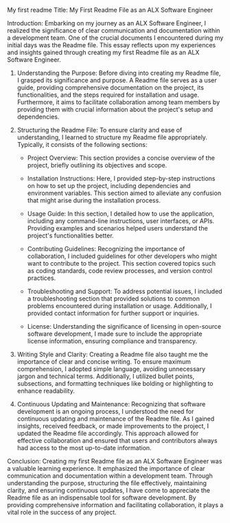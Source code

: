 My first readme
Title: My First Readme File as an ALX Software Engineer

Introduction:
Embarking on my journey as an ALX Software Engineer, I realized the significance of clear communication and documentation within a development team. One of the crucial documents I encountered during my initial days was the Readme file. This essay reflects upon my experiences and insights gained through creating my first Readme file as an ALX Software Engineer.

1. Understanding the Purpose:
Before diving into creating my Readme file, I grasped its significance and purpose. A Readme file serves as a user guide, providing comprehensive documentation on the project, its functionalities, and the steps required for installation and usage. Furthermore, it aims to facilitate collaboration among team members by providing them with crucial information about the project's setup and dependencies.

2. Structuring the Readme File:
To ensure clarity and ease of understanding, I learned to structure my Readme file appropriately. Typically, it consists of the following sections:

   - Project Overview: This section provides a concise overview of the project, briefly outlining its objectives and scope.
   
   - Installation Instructions: Here, I provided step-by-step instructions on how to set up the project, including dependencies and environment variables. This section aimed to alleviate any confusion that might arise during the installation process.
   
   - Usage Guide: In this section, I detailed how to use the application, including any command-line instructions, user interfaces, or APIs. Providing examples and scenarios helped users understand the project's functionalities better.
   
   - Contributing Guidelines: Recognizing the importance of collaboration, I included guidelines for other developers who might want to contribute to the project. This section covered topics such as coding standards, code review processes, and version control practices.
   
   - Troubleshooting and Support: To address potential issues, I included a troubleshooting section that provided solutions to common problems encountered during installation or usage. Additionally, I provided contact information for further support or inquiries.
   
   - License: Understanding the significance of licensing in open-source software development, I made sure to include the appropriate license information, ensuring compliance and transparency.

3. Writing Style and Clarity:
Creating a Readme file also taught me the importance of clear and concise writing. To ensure maximum comprehension, I adopted simple language, avoiding unnecessary jargon and technical terms. Additionally, I utilized bullet points, subsections, and formatting techniques like bolding or highlighting to enhance readability.

4. Continuous Updating and Maintenance:
Recognizing that software development is an ongoing process, I understood the need for continuous updating and maintenance of the Readme file. As I gained insights, received feedback, or made improvements to the project, I updated the Readme file accordingly. This approach allowed for effective collaboration and ensured that users and contributors always had access to the most up-to-date information.

Conclusion:
Creating my first Readme file as an ALX Software Engineer was a valuable learning experience. It emphasized the importance of clear communication and documentation within a development team. Through understanding the purpose, structuring the file effectively, maintaining clarity, and ensuring continuous updates, I have come to appreciate the Readme file as an indispensable tool for software development. By providing comprehensive information and facilitating collaboration, it plays a vital role in the success of any project.
